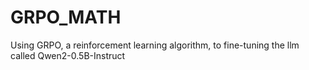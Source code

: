 # GRPO_MATH
Using GRPO, a reinforcement learning algorithm, to fine-tuning the llm called Qwen2-0.5B-Instruct
